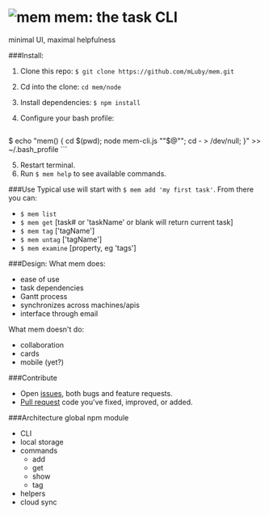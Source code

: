 # ![mem](http://upload.wikimedia.org/wikipedia/commons/thumb/1/14/Phoenician_mem.svg/85px-Phoenician_mem.svg.png) mem: the task CLI

minimal UI, maximal helpfulness

###Install:
1. Clone this repo: `$ git clone https://github.com/mLuby/mem.git`
2. Cd into the clone: `cd mem/node`
3. Install dependencies: `$ npm install`
4. Configure your bash profile:

    ```bash
$ echo "mem() {
      cd $(pwd);
      node mem-cli.js "\"\$@\"";
      cd - > /dev/null;
}" >> ~/.bash_profile
    ```

5. Restart terminal.
6. Run `$ mem help` to see available commands.

###Use
Typical use will start with `$ mem add 'my first task'`. From there you can:
- `$ mem list`
- `$ mem get` [task# or 'taskName' or blank will return current task]
- `$ mem tag` ['tagName']
- `$ mem untag` ['tagName']
- `$ mem examine` [property, eg 'tags']

###Design:
What mem does:
- ease of use
- task dependencies
- Gantt process
- synchronizes across machines/apis
- interface through email

What mem doesn't do:
- collaboration
- cards
- mobile (yet?)

###Contribute
- Open [issues](https://github.com/mLuby/mem/issues), both bugs and feature requests.
- [Pull request](https://github.com/mLuby/mem/pulls) code you've fixed, improved, or added.

###Architecture
global npm module
  - CLI
  - local storage
  - commands
    - add
    - get
    - show
    - tag
  - helpers
  - cloud sync

